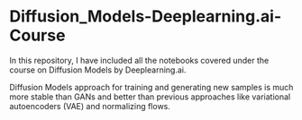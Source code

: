 # Diffusion_Models-Deeplearning.ai-Course

In this repository, I have included all the notebooks covered under the course on Diffusion Models by Deeplearning.ai.

Diffusion Models approach for training and generating new samples is much more stable than GANs and better than previous approaches like variational autoencoders (VAE) and normalizing flows. 
